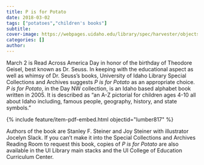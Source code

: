 ```yaml
---
title: P is for Potato
date: 2018-03-02
tags: ["potatoes","children's books"]
subtitle: 
cover-image: https://webpages.uidaho.edu/library/spec/harvester/objects/pisforpotato.jpg
categories: []
author: 
---
```


March 2 is Read Across America Day in honor of the birthday
of Theodore Geisel, best known as Dr. Seuss. In keeping with the educational
aspect as well as whimsy of Dr. Seuss’s books, University of Idaho Library
Special Collections and Archives suggests *P is for Potato* as an appropriate choice. *P is for Potato*, in the Day NW collection, is an Idaho based
alphabet book written in 2005. It is described as “an A-Z pictorial for children ages 4-10 all about Idaho including,
famous people, geography, history, and state symbols.”

{% include feature/item-pdf-embed.html objectid="lumber817" %}

Authors of the book are Stanley F. Steiner and Joy Steiner
with illustrator Jocelyn Slack. If you can’t make it into the Special
Collections and Archives Reading Room to request this book, copies of *P is for Potato* are also available in
the UI Library main stacks and the UI College of Education Curriculum Center.